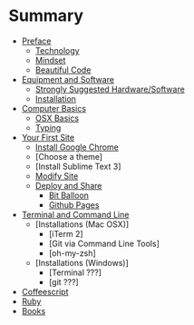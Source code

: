 # Summary

* [Preface](preface/README.md)
  * [Technology](preface/technology.md)
  * [Mindset](preface/mindset.md)
  * [Beautiful Code](preface/beautiful_code.md)
* [Equipment and Software](equipment_and_software/README.md)
   * [Strongly Suggested Hardware/Software](equipment_and_software/strongly_suggested_hardwaresoftware.md)
   * [Installation](equipment_and_software/installation.md)
* [Computer Basics](computer_basics/README.md)
   * [OSX Basics](computer_basics/osx_basics.md)
   * [Typing](computer_basics/typing.md)
* [Your First Site](first_site/README.md)
   * [Install Google Chrome](first_site/install_google_chrome.md)
   * [Choose a theme]
   * [Install Sublime Text 3]
   * [Modify Site](first_site/modify.md)
   * [Deploy and Share](first_site/deployment.md)
       * [Bit Balloon](first_site/deployment/bit_balloon.md)
       * [Github Pages](first_site/deployment/github_pages.md)
* [Terminal and Command Line](terminal/README.md)
   * [Installations (Mac OSX)]
       * [iTerm 2]
       * [Git via Command Line Tools]
       * [oh-my-zsh]
   * [Installations (Windows)]
       * [Terminal ???]
       * [git ???]
* [Coffeescript](coffeescript/README.md)
* [Ruby](ruby/README.md)
* [Books](books/README.md)

